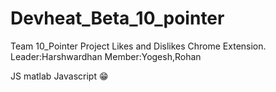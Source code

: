 # Devheat_Beta_10_pointer
Team 10_Pointer  Project Likes and Dislikes Chrome Extension.  Leader:Harshwardhan Member:Yogesh,Rohan

JS matlab Javascript 😁
